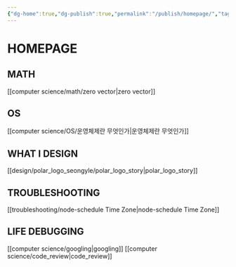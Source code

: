 ```yaml
---
{"dg-home":true,"dg-publish":true,"permalink":"/publish/homepage/","tags":"gardenEntry","dgPassFrontmatter":true}
---
```



# HOMEPAGE

## MATH
[[computer science/math/zero vector|zero vector]]

## OS
[[computer science/OS/운영체제란 무엇인가|운영체제란 무엇인가]]

## WHAT I DESIGN
[[design/polar_logo_seongyle/polar_logo_story|polar_logo_story]]

## TROUBLESHOOTING
[[troubleshooting/node-schedule Time Zone|node-schedule Time Zone]]

## LIFE DEBUGGING
[[computer science/googling|googling]]
[[computer science/code_review|code_review]]